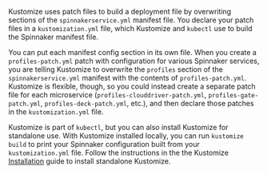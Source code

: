 Kustomize uses patch files to build a deployment file by overwriting sections of the `spinnakerservice.yml` manifest file. You declare your patch files in a `kustomization.yml` file, which Kustomize and `kubectl` use to build the Spinnaker manifest file.

You can put each manifest config section in its own file. When you create a `profiles-patch.yml` patch with configuration for various Spinnaker services, you are telling Kustomize to overwrite the `profiles` section of the `spinnakerservice.yml` manifest with the contents of `profiles-patch.yml`.  Kustomize is flexible, though, so you could instead create a separate patch file for each microservice (`profiles-clouddriver-patch.yml`, `profiles-gate-patch.yml`, `profiles-deck-patch.yml`, etc.), and then declare those patches in the `kustomization.yml` file.

Kustomize is part of `kubectl`, but you can also install Kustomize for standalone use. With Kustomize installed locally, you can run `kustomize build` to print your Spinnaker configuration built from your `kustomization.yml` file. Follow the instructions in the the Kustomize [Installation](https://kubectl.docs.kubernetes.io/installation/kustomize/) guide to install standalone Kustomize.
